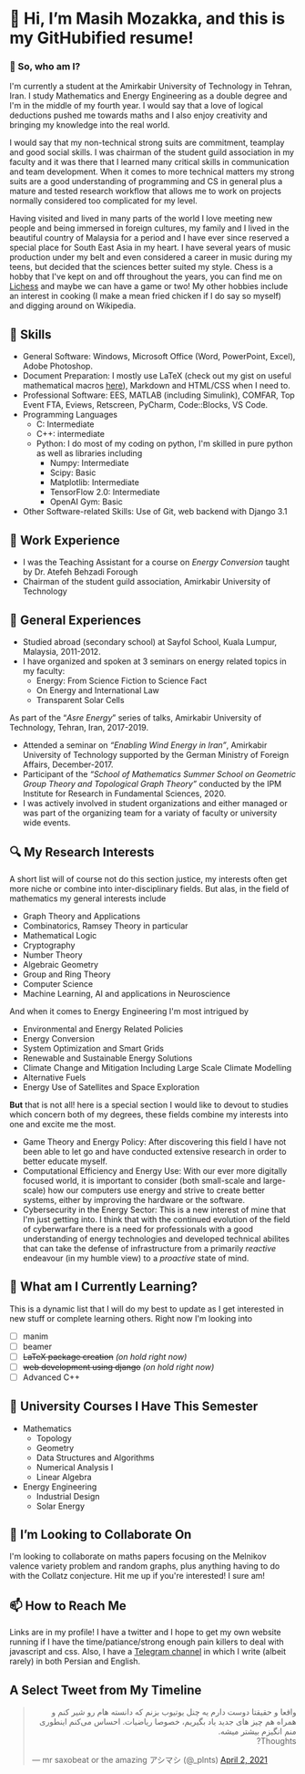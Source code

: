  # 👋 Hi, I’m Masih Mozakka, and this is my GitHubified resume!
 
 ### :bust_in_silhouette: So, who am I?
 I'm currently a student at the Amirkabir University of Technology in Tehran, Iran. I study Mathematics and Energy Engineering as a double degree and I'm in the middle of my fourth year. I would say that a love of logical deductions pushed me towards maths and I also enjoy creativity and bringing my knowledge into the real world.
 
I would say that my non-technical strong suits are commitment, teamplay and good social skills. I was chairman of the student guild association in my faculty and it was there that I learned many critical skills in communication and team development. When it comes to more technical matters my strong suits are a good understanding of programming and CS in general plus a mature and tested research workflow that allows me to work on projects normally considered too complicated for my level.
 
Having visited and lived in many parts of the world I love meeting new people and being immersed in foreign cultures, my family and I lived in the beautiful country of Malaysia for a period and I have ever since reserved a special place for South East Asia in my heart. I have several years of music production under my belt and even considered a career in music during my teens, but decided that the sciences better suited my style. Chess is a hobby that I've kept on and off throughout the years, you can find me on [Lichess](https://lichess.org/@/plnts) and maybe we can have a game or two! My other hobbies include an interest in cooking (I make a mean fried chicken if I do say so myself) and digging around on Wikipedia.

## :nut_and_bolt: Skills

- General Software: Windows, Microsoft Office (Word, PowerPoint, Excel), Adobe Photoshop.
- Document Preparation: I mostly use LaTeX (check out my gist on useful mathematical macros [here](https://gist.github.com/masihmozakka/d5a02773f36bdecfea2861118befb6d0)), Markdown and HTML/CSS when I need to.
- Professional Software: EES, MATLAB (including Simulink), COMFAR, Top Event FTA, Eviews, Retscreen, PyCharm, Code::Blocks, VS Code.
- Programming Languages
  - C: Intermediate
  - C++: intermediate
  - Python: I do most of my coding on python, I'm skilled in pure python as well as libraries including
    - Numpy: Intermediate
    - Scipy: Basic
    - Matplotlib: Intermediate
    - TensorFlow 2.0: Intermediate
    - OpenAI Gym: Basic
- Other Software-related Skills: Use of Git, web backend with Django 3.1

## :necktie: Work Experience

- I was the Teaching Assistant for a course on _Energy Conversion_ taught by Dr. Atefeh Behzadi Forough
- Chairman of the student guild association, Amirkabir University of Technology

## :briefcase: General Experiences

- Studied abroad (secondary school) at Sayfol School, Kuala Lumpur, Malaysia, 2011-2012.
- I have organized and spoken at 3 seminars on energy related topics in my faculty:
  - Energy: From Science Fiction to Science Fact
  - On Energy and International Law
  - Transparent Solar Cells

As part of the “*Asre Energy*” series of talks, Amirkabir University of Technology, Tehran, Iran, 2017-2019.
- Attended a seminar on _“Enabling Wind Energy in Iran”_, Amirkabir University of Technology supported by the German Ministry of Foreign Affairs, December-2017.
- Participant of the _“School of Mathematics Summer School on Geometric Group Theory and Topological Graph Theory”_ conducted by the IPM Institute for Research in Fundamental Sciences, 2020.
- I was actively involved in student organizations and either managed or was part of the organizing team for a variaty of faculty or university wide events.

## :mag: My Research Interests
A short list will of course not do this section justice, my interests often get more niche or combine into inter-disciplinary fields. But alas, in the field of mathematics my general interests include
- Graph Theory and Applications
- Combinatorics, Ramsey Theory in particular
- Mathematical Logic
- Cryptography
- Number Theory
- Algebraic Geometry
- Group and Ring Theory
- Computer Science
- Machine Learning, AI and applications in Neuroscience

And when it comes to Energy Engineering I'm most intrigued by
- Environmental and Energy Related Policies
- Energy Conversion
- System Optimization and Smart Grids
- Renewable and Sustainable Energy Solutions
- Climate Change and Mitigation Including Large Scale Climate Modelling
- Alternative Fuels
- Energy Use of Satellites and Space Exploration


**But** that is not all! here is a special section I would like to devout to studies which concern both of my degrees, these fields combine my interests into one and excite me the most.
- Game Theory and Energy Policy: After discovering this field I have not been able to let go and have conducted extensive research in order to better educate myself.
- Computational Efficiency and Energy Use: With our ever more digitally focused world, it is important to consider (both small-scale and large-scale) how our computers use energy and strive to create better systems, either by improving the hardware or the software.
- Cybersecurity in the Energy Sector: This is a new interest of mine that I'm just getting into. I think that with the continued evolution of the field of cyberwarfare there is a need for professionals with a good understanding of energy technologies and developed technical abilites that can take the defense of infrastructure from a primarily _reactive_ endeavour (in my humble view) to a _proactive_ state of mind.


## 🌱 What am I Currently Learning?
This is a dynamic list that I will do my best to update as I get interested in new stuff or complete learning others. Right now I'm looking into
- [ ] manim
- [ ] beamer
- [ ] ~~LaTeX package creation~~ _(on hold right now)_
- [ ] ~~web development using django~~ _(on hold right now)_
- [ ] Advanced C++

## :notebook: University Courses I Have This Semester
- Mathematics
  - Topology
  - Geometry
  - Data Structures and Algorithms
  - Numerical Analysis I
  - Linear Algebra
- Energy Engineering
  - Industrial Design
  - Solar Energy


## 💞️ I’m Looking to Collaborate On
I'm looking to collaborate on maths papers focusing on the Melnikov valence variety problem and random graphs, plus anything having to do with the Collatz conjecture. Hit me up if you're interested! I sure am!
## 📫 How to Reach Me
Links are in my profile! I have a twitter and I hope to get my own website running if I have the time/patiance/strong enough pain killers to deal with javascript and css. Also, I have a [Telegram channel](t.me/willheeverfinishthebook) in which I write (albeit rarely) in both Persian and English.

## A Select Tweet from My Timeline

<div class="center">
<blockquote class="twitter-tweet" data-theme="dark"><p lang="fa" dir="rtl">واقعا و حقیقتا دوست دارم یه چنل یوتیوب بزنم که دانسته هام رو شیر کنم و همراه هم چیز های جدید یاد بگیریم، خصوصا ریاضیات. احساس می‌کنم اینطوری منم انگیزم بیشتر میشه.<br>Thoughts?</p>&mdash; mr saxobeat or the amazing アシマシ (@_plnts) <a href="https://twitter.com/_plnts/status/1378103659205066759?ref_src=twsrc%5Etfw">April 2, 2021</a></blockquote>
</div>
<!---
masihmozakka/masihmozakka is a ✨ special ✨ repository because its `README.md` (this file) appears on your GitHub profile.
You can click the Preview link to take a look at your changes.
--->
